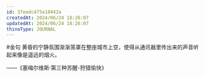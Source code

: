 ```yaml
---
id: 37eedc475a10442a
createdAt: 2024/06/24 18:26:07
updatedAt: 2024/06/24 18:26:07
thinoType: JOURNAL
---
```

#金句 黄昏的宁静氛围渐渐笼罩在整座城市上空，使得从通讯器里传出来的声音听起来像是遥远的烟火。

——《塞梅尔维斯·第三种苏醒-狩猎愉快》